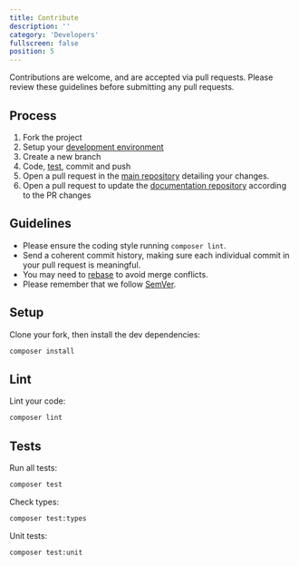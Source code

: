 ```yaml
---
title: Contribute
description: ''
category: 'Developers'
fullscreen: false
position: 5
---
```


Contributions are welcome, and are accepted via pull requests.
Please review these guidelines before submitting any pull requests.

## Process

1. Fork the project
2. Setup your [development environment](/developers/setup)
3. Create a new branch
4. Code, [test](/developers/testing), commit and push
5. Open a pull request in the [main repository](https://github.com/def-studio/pest-plugin-laravel-expectations)  detailing your changes.
6. Open a pull request to update the [documentation repository](https://github.com/def-studio/pest-plugin-laravel-expectations-docs) according to the PR changes
## Guidelines

* Please ensure the coding style running `composer lint`.
* Send a coherent commit history, making sure each individual commit in your pull request is meaningful.
* You may need to [rebase](https://git-scm.com/book/en/v2/Git-Branching-Rebasing) to avoid merge conflicts.
* Please remember that we follow [SemVer](http://semver.org/).

## Setup

Clone your fork, then install the dev dependencies:
```bash
composer install
```
## Lint

Lint your code:
```bash
composer lint
```
## Tests

Run all tests:
```bash
composer test
```

Check types:
```bash
composer test:types
```

Unit tests:
```bash
composer test:unit
```
